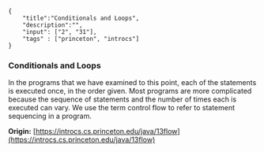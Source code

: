 ```javax-snippet
{
    "title":"Conditionals and Loops",
    "description":"",
    "input": ["2", "31"],
    "tags" : ["princeton", "introcs"]
}
```
### Conditionals and Loops
In the programs that we have examined to this point, each of the statements is executed once, in the order given. Most programs are more complicated because the sequence of statements and the number of times each is executed can vary. We use the term control flow to refer to statement sequencing in a program.

**Origin:** [https://introcs.cs.princeton.edu/java/13flow](https://introcs.cs.princeton.edu/java/13flow)